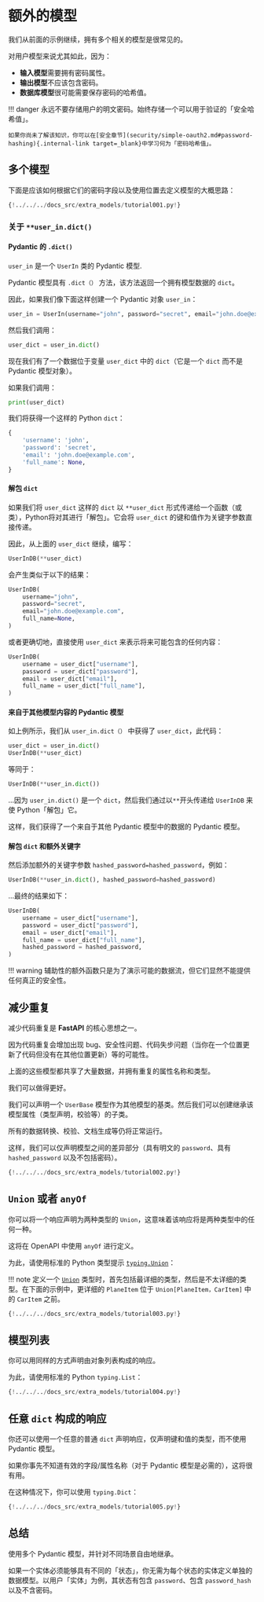 # 额外的模型

我们从前面的示例继续，拥有多个相关的模型是很常见的。

对用户模型来说尤其如此，因为：

* **输入模型**需要拥有密码属性。
* **输出模型**不应该包含密码。
* **数据库模型**很可能需要保存密码的哈希值。

!!! danger
    永远不要存储用户的明文密码。始终存储一个可以用于验证的「安全哈希值」。

    如果你尚未了解该知识，你可以在[安全章节](security/simple-oauth2.md#password-hashing){.internal-link target=_blank}中学习何为「密码哈希值」。

## 多个模型

下面是应该如何根据它们的密码字段以及使用位置去定义模型的大概思路：

```Python hl_lines="9  11  16  22  24  29-30  33-35  40-41"
{!../../../docs_src/extra_models/tutorial001.py!}
```

### 关于 `**user_in.dict()`

#### Pydantic 的 `.dict()`

`user_in` 是一个 `UserIn` 类的 Pydantic 模型.

Pydantic 模型具有 `.dict（）` 方法，该方法返回一个拥有模型数据的 `dict`。

因此，如果我们像下面这样创建一个 Pydantic 对象 `user_in`：

```Python
user_in = UserIn(username="john", password="secret", email="john.doe@example.com")
```

然后我们调用：

```Python
user_dict = user_in.dict()
```

现在我们有了一个数据位于变量 `user_dict` 中的 `dict`（它是一个 `dict` 而不是 Pydantic 模型对象）。

如果我们调用：

```Python
print(user_dict)
```

我们将获得一个这样的 Python `dict`：

```Python
{
    'username': 'john',
    'password': 'secret',
    'email': 'john.doe@example.com',
    'full_name': None,
}
```

#### 解包 `dict`

如果我们将 `user_dict` 这样的 `dict` 以 `**user_dict` 形式传递给一个函数（或类），Python将对其进行「解包」。它会将 `user_dict` 的键和值作为关键字参数直接传递。

因此，从上面的 `user_dict` 继续，编写：

```Python
UserInDB(**user_dict)
```

会产生类似于以下的结果：

```Python
UserInDB(
    username="john",
    password="secret",
    email="john.doe@example.com",
    full_name=None,
)
```

或者更确切地，直接使用 `user_dict` 来表示将来可能包含的任何内容：

```Python
UserInDB(
    username = user_dict["username"],
    password = user_dict["password"],
    email = user_dict["email"],
    full_name = user_dict["full_name"],
)
```

#### 来自于其他模型内容的 Pydantic 模型

如上例所示，我们从 `user_in.dict（）` 中获得了 `user_dict`，此代码：

```Python
user_dict = user_in.dict()
UserInDB(**user_dict)
```

等同于：

```Python
UserInDB(**user_in.dict())
```

...因为 `user_in.dict()` 是一个 `dict`，然后我们通过以`**`开头传递给 `UserInDB` 来使 Python「解包」它。

这样，我们获得了一个来自于其他 Pydantic 模型中的数据的 Pydantic 模型。

#### 解包 `dict` 和额外关键字

然后添加额外的关键字参数 `hashed_password=hashed_password`，例如：

```Python
UserInDB(**user_in.dict(), hashed_password=hashed_password)
```

...最终的结果如下：

```Python
UserInDB(
    username = user_dict["username"],
    password = user_dict["password"],
    email = user_dict["email"],
    full_name = user_dict["full_name"],
    hashed_password = hashed_password,
)
```

!!! warning
    辅助性的额外函数只是为了演示可能的数据流，但它们显然不能提供任何真正的安全性。

## 减少重复

减少代码重复是 **FastAPI** 的核心思想之一。

因为代码重复会增加出现 bug、安全性问题、代码失步问题（当你在一个位置更新了代码但没有在其他位置更新）等的可能性。

上面的这些模型都共享了大量数据，并拥有重复的属性名称和类型。

我们可以做得更好。

我们可以声明一个 `UserBase` 模型作为其他模型的基类。然后我们可以创建继承该模型属性（类型声明，校验等）的子类。

所有的数据转换、校验、文档生成等仍将正常运行。

这样，我们可以仅声明模型之间的差异部分（具有明文的 `password`、具有 `hashed_password` 以及不包括密码）。

```Python hl_lines="9  15-16  19-20  23-24"
{!../../../docs_src/extra_models/tutorial002.py!}
```

## `Union` 或者 `anyOf`

你可以将一个响应声明为两种类型的 `Union`，这意味着该响应将是两种类型中的任何一种。

这将在 OpenAPI 中使用 `anyOf` 进行定义。

为此，请使用标准的 Python 类型提示 <a href="https://docs.python.org/3/library/typing.html#typing.Union" class="external-link" target="_blank">`typing.Union`</a>：


!!! note
    定义一个 <a href="https://pydantic-docs.helpmanual.io/usage/types/#unions" class="external-link" target="_blank">`Union`</a> 类型时，首先包括最详细的类型，然后是不太详细的类型。在下面的示例中，更详细的 `PlaneItem` 位于 `Union[PlaneItem，CarItem]` 中的 `CarItem` 之前。

```Python hl_lines="1  14-15  18-20  33"
{!../../../docs_src/extra_models/tutorial003.py!}
```

## 模型列表

你可以用同样的方式声明由对象列表构成的响应。

为此，请使用标准的 Python `typing.List`：

```Python hl_lines="1  20"
{!../../../docs_src/extra_models/tutorial004.py!}
```

## 任意 `dict` 构成的响应

你还可以使用一个任意的普通 `dict` 声明响应，仅声明键和值的类型，而不使用 Pydantic 模型。

如果你事先不知道有效的字段/属性名称（对于 Pydantic 模型是必需的），这将很有用。

在这种情况下，你可以使用 `typing.Dict`：

```Python hl_lines="1  8"
{!../../../docs_src/extra_models/tutorial005.py!}
```

## 总结

使用多个 Pydantic 模型，并针对不同场景自由地继承。

如果一个实体必须能够具有不同的「状态」，你无需为每个状态的实体定义单独的数据模型。以用户「实体」为例，其状态有包含 `password`、包含 `password_hash` 以及不含密码。

